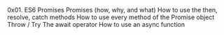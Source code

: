 0x01. ES6 Promises
Promises (how, why, and what)
How to use the then, resolve, catch methods
How to use every method of the Promise object
Throw / Try
The await operator
How to use an async function
